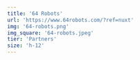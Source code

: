```yaml
---
title: '64 Robots'
url: 'https://www.64robots.com/?ref=nuxt'
img: '64-robots.png'
img_square: '64-robots.jpeg'
tier: 'Partners'
size: 'h-12'
---
```

